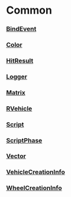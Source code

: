 # Common
### [**BindEvent**](BindEvent.md)
### [**Color**](Color.md)
### [**HitResult**](HitResult.md)
### [**Logger**](Logger.md)
### [**Matrix**](Matrix.md)
### [**RVehicle**](RVehicle.md)
### [**Script**](Script.md)
### [**ScriptPhase**](ScriptPhase.md)
### [**Vector**](Vector.md)
### [**VehicleCreationInfo**](VehicleCreationInfo.md)
### [**WheelCreationInfo**](WheelCreationInfo.md)
